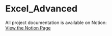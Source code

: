 # Excel_Advanced

All project documentation is available on Notion:  
[View the Notion Page]([https://www.notion.so/yourlink](https://www.notion.so/NETFLIX-Movies-Excel-Data-Analysis-229b5ccbf0c380bc8fc6c503c372b12e?source=copy_link))
